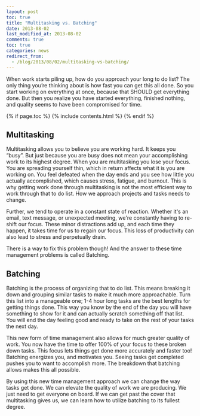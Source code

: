 ```yaml
---
layout: post
toc: true
title: "Multitasking vs. Batching"
date: 2013-08-02
last_modified_at: 2013-08-02
comments: true
toc: true
categories: news
redirect_from:
  - /blog/2013/08/02/multitasking-vs-batching/
---
```


When work starts piling up, how do you approach your long to do list? The only thing you’re thinking about is how fast you can get this all done. So you start working on everything at once, because that SHOULD get everything done. But then you realize you have started everything, finished nothing, and quality seems to have been compromised for time.

{% if page.toc %}
{% include contents.html %}
{% endif %}

## Multitasking

Multitasking allows you to believe you are working hard. It keeps you “busy”. But just because you are busy does not mean your accomplishing work to its highest degree. When you are multitasking you lose your focus. You are spreading yourself thin, which in return affects what it is you are working on. You feel defeated when the day ends and you see how little you actually accomplished, which causes stress, fatigue, and burnout. This is why getting work done through multitasking is not the most efficient way to work through that to do list. How we approach projects and tasks needs to change.

Further, we tend to operate in a constant state of reaction. Whether it's an email, text message, or unexpected meeting, we're constantly having to re-shift our focus. These minor distractions add up, and each time they happen, it takes time for us to regain our focus. This loss of productivity can also lead to stress and perpetually drain.

There is a way to fix this problem though! And the answer to these time management problems is called Batching.

## Batching

Batching is the process of organizing that to do list. This means breaking it down and grouping similar tasks to make it much more approachable. Turn this list into a manageable one; 1-4 hour long tasks are the best lengths for getting things done. This way you know by the end of the day you will have something to show for it and can actually scratch something off that list. You will end the day feeling good and ready to take on the rest of your tasks the next day.

This new form of time management also allows for much greater quality of work. You now have the time to offer 100% of your focus to these broken down tasks. This focus lets things get done more accurately and faster too! Batching energizes you, and motivates you. Seeing tasks get completed pushes you to want to accomplish more. The breakdown that batching allows makes this all possible.

By using this new time management approach we can change the way tasks get done. We can elevate the quality of work we are producing. We just need to get everyone on board. If we can get past the cover that multitasking gives us, we can learn how to utilize batching to its fullest degree.
